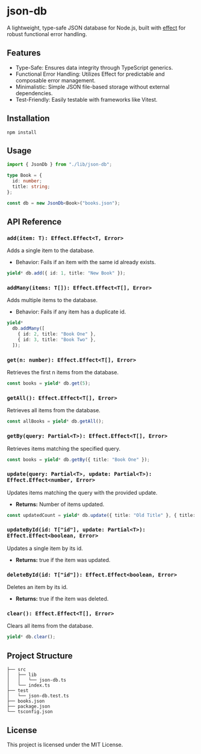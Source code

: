 # json-db

A lightweight, type-safe JSON database for Node.js, built with [effect](https://effect.website/) for robust functional error handling.

## Features

- Type-Safe: Ensures data integrity through TypeScript generics.
- Functional Error Handling: Utilizes Effect for predictable and composable error management.
- Minimalistic: Simple JSON file-based storage without external dependencies.
- Test-Friendly: Easily testable with frameworks like Vitest.

## Installation

```shell
npm install
```

## Usage

```ts
import { JsonDb } from "./lib/json-db";

type Book = {
  id: number;
  title: string;
};

const db = new JsonDb<Book>("books.json");
```

## API Reference

### `add(item: T): Effect.Effect<T, Error>`

Adds a single item to the database.

- Behavior: Fails if an item with the same id already exists.

```ts
yield* db.add({ id: 1, title: "New Book" });
```

### `addMany(items: T[]): Effect.Effect<T[], Error>`

Adds multiple items to the database.

- Behavior: Fails if any item has a duplicate id.

```ts
yield*
  db.addMany([
    { id: 2, title: "Book One" },
    { id: 3, title: "Book Two" },
  ]);
```

### `get(n: number): Effect.Effect<T[], Error>`

Retrieves the first n items from the database.

```ts
const books = yield* db.get(5);
```

### `getAll(): Effect.Effect<T[], Error>`

Retrieves all items from the database.

```ts
const allBooks = yield* db.getAll();
```

### `getBy(query: Partial<T>): Effect.Effect<T[], Error>`

Retrieves items matching the specified query.

```ts
const books = yield* db.getBy({ title: "Book One" });
```

### `update(query: Partial<T>, update: Partial<T>): Effect.Effect<number, Error>`

Updates items matching the query with the provided update.

- **Returns:** Number of items updated.

```ts
const updatedCount = yield* db.update({ title: "Old Title" }, { title: "New Title" });
```

### `updateById(id: T["id"], update: Partial<T>): Effect.Effect<boolean, Error>`

Updates a single item by its id.

- **Returns:** true if the item was updated.

### `deleteById(id: T["id"]): Effect.Effect<boolean, Error>`

Deletes an item by its id.

- **Returns:** true if the item was deleted.

### `clear(): Effect.Effect<T[], Error>`

Clears all items from the database.

```ts
yield* db.clear();
```

## Project Structure

```
├── src
│   ├── lib
│   │   └── json-db.ts
│   └── index.ts
├── test
│   └── json-db.test.ts
├── books.json
├── package.json
└── tsconfig.json
```

## License

This project is licensed under the MIT License.
